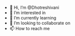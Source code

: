- 👋 Hi, I’m @Dhotreshivani
- 👀 I’m interested in 
- 🌱 I’m currently learning 
- 💞️ I’m looking to collaborate on
- 📫 How to reach me 

<!---
Dhotreshivani/Dhotreshivani is a ✨ special ✨ repository because its `README.md` (this file) appears on your GitHub profile.
You can click the Preview link to take a look at your changes.
--->
